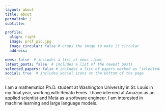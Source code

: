 ```yaml
---
layout: about
title: about
permalink: /
subtitle: 

profile:
  align: right
  image: prof_pic.jpg
  image_circular: false # crops the image to make it circular
  address: 

news: false  # includes a list of news items
latest_posts: false  # includes a list of the newest posts
selected_papers: false # includes a list of papers marked as "selected={true}"
social: true  # includes social icons at the bottom of the page
---
```


I am a mathematics Ph.D. student at Washington University in St. Louis in my final year, working with Renato Feres. I have interned at Amazon as an applied scientist and Meta as a software engineer. I am interested in machine learning and large language models.
